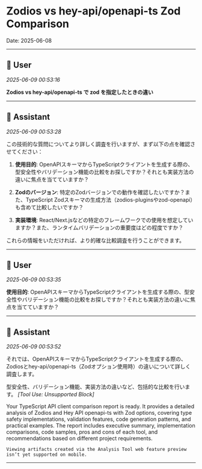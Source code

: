 # Zodios vs hey-api/openapi-ts Zod Comparison

Date: 2025-06-08

---

## 👤 User
*2025-06-09 00:53:16*

**Zodios vs hey-api/openapi-ts で zod を指定したときの違い**

---

## 🤖 Assistant
*2025-06-09 00:53:28*

この技術的な質問についてより詳しく調査を行いますが、まず以下の点を確認させてください：

1. **使用目的**: OpenAPIスキーマからTypeScriptクライアントを生成する際の、型安全性やバリデーション機能の比較をお探しですか？それとも実装方法の違いに焦点を当てていますか？

2. **Zodのバージョン**: 特定のZodバージョンでの動作を確認したいですか？また、TypeScript Zodスキーマの生成方法（zodios-pluginsやzod-openapi）も含めて比較したいですか？

3. **実装環境**: React/Next.jsなどの特定のフレームワークでの使用を想定していますか？また、ランタイムバリデーションの重要度はどの程度ですか？

これらの情報をいただければ、より的確な比較調査を行うことができます。

---

## 👤 User
*2025-06-09 00:53:35*

**使用目的**: OpenAPIスキーマからTypeScriptクライアントを生成する際の、型安全性やバリデーション機能の比較をお探しですか？それとも実装方法の違いに焦点を当てていますか？

---

## 🤖 Assistant
*2025-06-09 00:53:52*

それでは、OpenAPIスキーマからTypeScriptクライアントを生成する際の、Zodiosとhey-api/openapi-ts（Zodオプション使用時）の違いについて詳しく調査します。

型安全性、バリデーション機能、実装方法の違いなど、包括的な比較を行います。
*[Tool Use: Unsupported Block]*

Your TypeScript API client comparison report is ready. It provides a detailed analysis of Zodios and Hey API openapi-ts with Zod options, covering type safety implementations, validation features, code generation patterns, and practical examples. The report includes executive summary, implementation comparisons, code samples, pros and cons of each tool, and recommendations based on different project requirements.
```
Viewing artifacts created via the Analysis Tool web feature preview isn’t yet supported on mobile.
```

---
